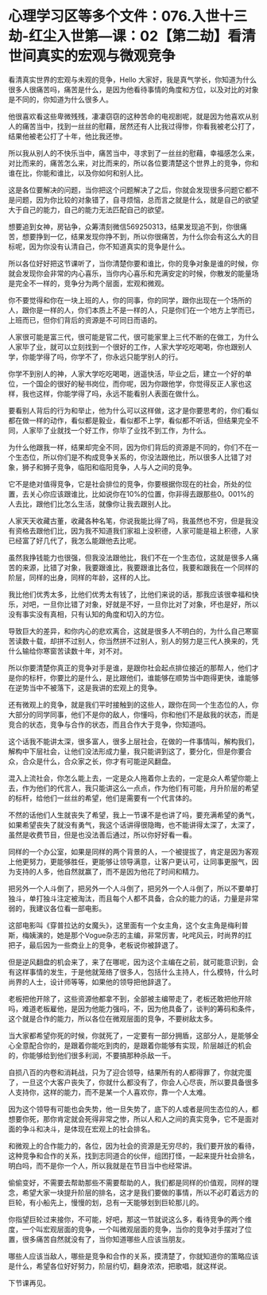 # 心理学习区等多个文件：076.入世十三劫-红尘入世第—课：02【第二劫】看清世间真实的宏观与微观竞争

看清真实世界的宏观与未观的竞争，Hello 大家好，我是真气学长，你知道为什么很多人很痛苦吗，痛苦是什么，是因为他看待事情的角度和方位，以及对比的对象是不同的，你知道为什么很多人。

他很喜欢看这些卑微残残，凄凄窃窃的这种苦命的电视剧呢，就是因为他喜欢从别人的痛苦当中，找到一丝丝的慰藉，居然还有人比我过得惨，你看我被老公打了，结果他被老公打了十年，他比我还惨。

所以我从别人的不快乐当中，痛苦当中，寻求到了一丝丝的慰藉，幸福感怎么来，对比而来的，痛苦怎么来，对比而来的，所以各位要清楚这个世界上的竞争，你和谁在比，你能和谁比，以及你如何和别人比。

这是各位要解决的问题，当你把这个问题解决了之后，你就会发现很多问题它都不是问题，因为你比较的对象错了，自寻烦恼，总而言之就是什么，就是自己的欲望大于自己的能力，自己的能力无法匹配自己的欲望。

想要追到女神，房钻争，众筹清刻微信569250313，结果发现追不到，你很痛苦，想要挣到一亿，结果发现你挣不到，所以你很痛苦，为什么你会有这么大的目标呢，因为你没有认清自己，你不知道真实的竞争是什么。

所以各位好好把这节课听了，当你清楚你要和谁比，你的竞争对象是谁的时候，你就会发现你会非常的内心喜乐，当你内心喜乐和充满安定的时候，你散发的能量场是完全不一样的，竞争分为两个层面，宏观和微观。

你不要觉得和你在一块上班的人，你的同事，你的同学，跟你出现在一个场所的人，跟你是一样的人，你们本质上不是一样的人，只是你们在一个地方上学而已，上班而已，但你们背后的资源是不可同日而语的。

人家很可能是富三代，很可能是官二代，很可能家里上三代不断的在做工，为什么人家毕了业，就可以立刻找到一个很好的工作，人家大学吃吃喝喝，你也跟别人学，你能学得了吗，你学不了，你永远只能学别人的行。

你学不到别人的神，人家大学吃吃喝喝，逍遥快活，毕业之后，建立一个好的单位，一个国企的很好的秘书岗位，而你呢，因为你跟他学，你觉得反正人家也这样，我也这样，你能学得了吗，永远不能看别人表面在做什么。

要看别人背后的行为和举止，他为什么可以这样做，这才是你要思考的，你们看似都在做一样的动作，看似都是毅业，看似都不上学，看似都不听话，但结果完全不同，人家毕了业就找一个好工作，你毕了业找不到工作，为什么。

为什么他跟我一样，结果却完全不同，因为你们背后的资源是不同的，你们不在一个生态位，所以你们是不构成竞争关系的，你没法跟他比，所以很多人比错了对象，狮子和狮子竞争，临阳和临阳竞争，人与人之间的竞争。

它不是绝对值得竞争，它是社会排位的竞争，你要根据你现在的社会，所处的位置，去关心你应该跟谁比，比如说你在10%的位置，你非得去跟那些0。001%的人去比，跟他们比怎么生活，就像你让我去跟别人比。

人家天天收藏古董，收藏各种名笔，你说我能比得了吗，我虽然也不穷，但是我没有资格去跟他们比，因为我不知道我们家祖上没积德，人家可能是祖上积德，人家已经富了好几代了，我怎么能跟他去比呢。

虽然我挣钱能力也很强，但我没法跟他比，我们不在一个生态位，这就是很多人痛苦的来源，比错了对象，我要跟谁比，我要跟谁比各位，我要和跟我在一个同样的阶层，同样的出身，同样的年龄，这样的人比。

我比他们优秀太多，比他们优秀太有钱了，比他们来说的话，那我应该很幸福和快乐，对吧，一旦你比错了对象，好就是不好，一旦你比对了对象，坏也是好，所以没有事实没有真相，只有认知的角度和切入的方位。

导致巨大的差异，和你内心的悲欢离合，这就是很多人不明白的，为什么自己寒窗苦读数十载，却拼不过别人，你当然拼不过别人，别人的努力是三代人换来的，凭什么输给你寒窗苦读数十年，对不对。

所以你要清楚你真正的竞争对手是谁，是跟你社会起点排位接近的那帮人，他们才是你的标杆，你要比的是什么，是比跟他们，谁能够在顺势当中跑得更快，谁能够在逆势当中不被落下，这是我讲的宏观上的竞争。

还有微观上的竞争，就是我们平时接触到的这些人，跟你在同一个生态位的人，你大部分的同学同事，他们不是你的敌人，你懂吗，你和他们不是敌我的状态，而是竞合的状态，竞争与合作的状态，而且合作大于竞争，你知道吗。

这个话我不能讲太深，很多富人，很多上层社会，在做的一件事情叫，解构我们，解构中下层社会，让他们没法形成力量，我只能讲到这了，要分化，但是你要合众，合众是什么，合众家之长，你才有可能逆风翻盘。

混入上流社会，你怎么能上去，一定是众人拖着你上去的，一定是众人希望你能上去，作为他们的代言人，我只能讲这么一点点，作为他们有可能，月升阶层的希望的标杆，给他们一丝丝的希望，他们是需要有一个代言体的。

不然的话他们人生就丧失了希望，我上一节课不是也讲了吗，要充满希望的勇气，如果希望丧失了就没有勇气，我这个话讲得很隐晦，也不能讲得太深了，太深了，虽然是收费节目，但是也没法善后通过，所以你好好看一看。

同样的一个办公室，如果是同样的两个背景的人，一个被提拔了，肯定是因为客观上他更努力，更能够胜任，更能够让领导满意，让客户更认可，让同事更服气，因为支持的人多，他自然就赢了，而不是因为他花了时间和精力。

把另外一个人斗倒了，把另外一个人斗倒了，把另外一个人斗倒了，所以不要单打独斗，单打独斗注定被淘汰，而且每个人都不具备，合众的能力的话，力量是非常弱的，我建议各位看一部电影。

这部电影叫《穿普拉达的女魔头》，这里面有一个女主角，这个女主角是梅利普斯，梅姨演的，她是那个Vogue杂志的主编，非常厉害，叱咤风云，时尚界的扛把子，最后因为一些商业上的竞争，老板说你被辞退了。

但是逆风翻盘的机会来了，来了在哪呢，因为这个主编在之前，就可能意识到，会有这样事情的发生，于是他就笼络了很多人，包括什么主持人，什么模特，什么时尚界的人士，设计师等等，如果他的领导把他辞退了。

老板把他开除了，这些资源他都拿不到，全部被主编带走了，老板还敢把他开除吗，难道老板雇他，是因为他能力强吗，不，因为他具备了，谈判的筹码和条件，这个就是合作的能力，所以各位在微观层面的竞争，不要树敌太多。

当大家都希望你死的时候，你就死了，一定要有一部分拥盾，这部分人，是能够全心全意配合你的，是跟着你能吃到肉的，是跟着你能够有实现，阶层越迁的机会的，你能够给到他们很多利润，不要搞那种杀敌一千。

自损八百的内卷和消耗战，只为了迎合领导，结果所有的人都得罪了，你就完蛋了，一旦这个大客户丧失了，你就什么都没有了，你会人心尽丧，所以要具备很多人支持你，这样的能力，而不是某一个人喜欢你，靠一个人太难。

因为这个领导有可能也会失势，他一旦失势了，底下的人或者是同生态位的人，都想要你死，那你肯定就会死得非常之惨，所以人和人之间的真实竞争，它不是面对面的争斗和决斗，是体现在宏观上的社会排名。

和微观上的合作能力的，各位，因为社会的资源是无穷尽的，我们要开放的看待，这种竞争和合作的关系，找到志同道合的伙伴，组团打怪，一起来提升社会排名，明白吗，而不是你一个人，所以我就是在节目当中也经常讲。

偷偷变好，不需要去帮助那些不需要帮助的人，我们都是同样的价值观，同样的理念，希望大家一块提升阶层的排名，这才是我们要做的事情，所以不必盯着远方的巨轮，有小船先上，慢慢的划，总有一天能够划到巨轮那儿的。

你指望巨轮过来接你，不可能，好吧，那这一节就说这么多，看待竞争的两个维度，一个叫宏观层面的竞争，一个叫微观层面的竞争，当你的竞争对手摆对了位置，很多痛苦自然就没有了，当你知道哪些人应该当朋友。

哪些人应该当敌人，哪些是竞争和合作的关系，摸清楚了，你就知道你的策略应该是什么，希望各位好好努力，阶层约切，翻身浓浓，把歌唱，就这样说。

下节课再见。